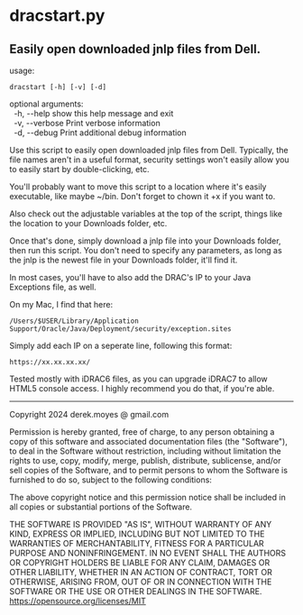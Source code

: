 # dracstart.py
## Easily open downloaded jnlp files from Dell.

usage:
``` shell
dracstart [-h] [-v] [-d]
```

optional arguments:<br>
&nbsp;&nbsp;-h, --help     show this help message and exit<br>
&nbsp;&nbsp;-v, --verbose  Print verbose information<br>
&nbsp;&nbsp;-d, --debug    Print additional debug information

Use this script to easily open downloaded jnlp files from Dell. Typically, the 
  file names aren't in a useful format, security settings won't easily allow 
  you to easily start by double-clicking, etc.

You'll probably want to move this script to a location where it's easily 
  executable, like maybe ~/bin. Don't forget to chown it +x if you want to.

Also check out the adjustable variables at the top of the script, things like 
  the location to your Downloads folder, etc.

Once that's done, simply download a jnlp file into your Downloads folder, then 
  run this script. You don't need to specify any parameters, as long as the 
  jnlp is the newest file in your Downloads folder, it'll find it.

In most cases, you'll have to also add the DRAC's IP to your Java Exceptions
  file, as well.

On my Mac, I find that here:
``` shell
/Users/$USER/Library/Application Support/Oracle/Java/Deployment/security/exception.sites
```

Simply add each IP on a seperate line, following this format:
```
https://xx.xx.xx.xx/
```

Tested mostly with iDRAC6 files, as you can upgrade iDRAC7 to allow HTML5 
  console access. I highly recommend you do that, if you're able.

---
Copyright 2024 derek.moyes @ gmail.com 

Permission is hereby granted, free of charge, to any person obtaining a copy of 
this software and associated documentation files (the "Software"), to deal in 
the Software without restriction, including without limitation the rights to 
use, copy, modify, merge, publish, distribute, sublicense, and/or sell copies 
of the Software, and to permit persons to whom the Software is furnished to do 
so, subject to the following conditions:

The above copyright notice and this permission notice shall be included in all 
copies or substantial portions of the Software.

THE SOFTWARE IS PROVIDED "AS IS", WITHOUT WARRANTY OF ANY KIND, EXPRESS OR 
IMPLIED, INCLUDING BUT NOT LIMITED TO THE WARRANTIES OF MERCHANTABILITY, 
FITNESS FOR A PARTICULAR PURPOSE AND NONINFRINGEMENT. IN NO EVENT SHALL THE 
AUTHORS OR COPYRIGHT HOLDERS BE LIABLE FOR ANY CLAIM, DAMAGES OR OTHER 
LIABILITY, WHETHER IN AN ACTION OF CONTRACT, TORT OR OTHERWISE, ARISING FROM, 
OUT OF OR IN CONNECTION WITH THE SOFTWARE OR THE USE OR OTHER DEALINGS IN THE 
SOFTWARE. https://opensource.org/licenses/MIT
